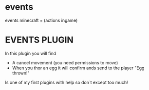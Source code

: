 # events
events minecraft = (actions ingame)

# EVENTS PLUGIN
  In this plugin you will find
  
- A cancel movement (you need permissions to move)
- When you thor an egg it will confirm ands send to the player "Egg thrown!"
    
Is one of my first plugins with help so don´t except too much!
